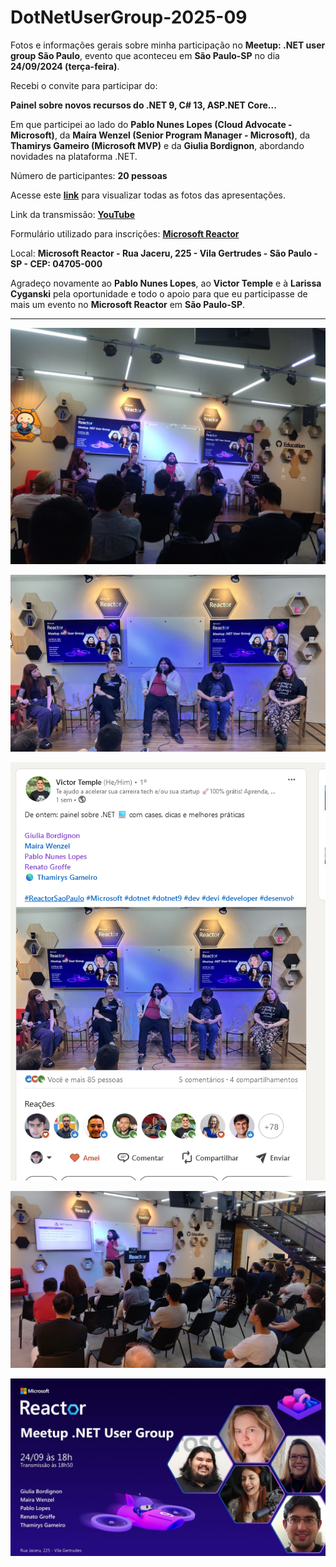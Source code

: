 # DotNetUserGroup-2025-09
Fotos e informações gerais sobre minha participação no **Meetup: .NET user group São Paulo**, evento que aconteceu em **São Paulo-SP** no dia **24/09/2024 (terça-feira)**.

Recebi o convite para participar do:

**Painel sobre novos recursos do .NET 9, C# 13, ASP.NET Core...**

Em que participei ao lado do **Pablo Nunes Lopes (Cloud Advocate - Microsoft)**, da **Maíra Wenzel (Senior Program Manager - Microsoft)**, da **Thamirys Gameiro (Microsoft MVP)** e da **Giulia Bordignon**, abordando novidades na plataforma .NET.

Número de participantes: **20 pessoas**

Acesse este [**link**](/img/) para visualizar todas as fotos das apresentações.

Link da transmissão: [**YouTube**](https://www.youtube.com/watch?v=NjMg1rR7sJw)

Formulário utilizado para inscrições: [**Microsoft Reactor**](https://developer.microsoft.com/pt-br/reactor/events/23670/?wt.mc_id=3reg_23670_webpage_reactor)

Local: **Microsoft Reactor - Rua Jaceru, 225 - Vila Gertrudes - São Paulo - SP - CEP: 04705-000**

Agradeço novamente ao **Pablo Nunes Lopes**, ao **Victor Temple** e à **Larissa Cyganski** pela oportunidade e todo o apoio para que eu participasse de mais um evento no **Microsoft Reactor** em **São Paulo-SP**.

---

![Renato no Painel 1](img/d-01.jpg)

![Renato no Painel 2](img/d-02.jpg)

![Postagem no LinkedIn](img/d-03.png)

![Pablo apresentando](img/d-05.jpg)

![Banner do evento](img/banner.jpg)